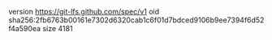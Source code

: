 version https://git-lfs.github.com/spec/v1
oid sha256:2fb6763b00161e7302d6320cab1c6f01d7bdced9106b9ee7394f6d52f4a590ea
size 4181
